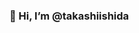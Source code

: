 ### 👋 Hi, I’m @takashiishida


<!---
takashiishida/takashiishida is a ✨ special ✨ repository because its `README.md` (this file) appears on your GitHub profile.
You can click the Preview link to take a look at your changes.
--->
